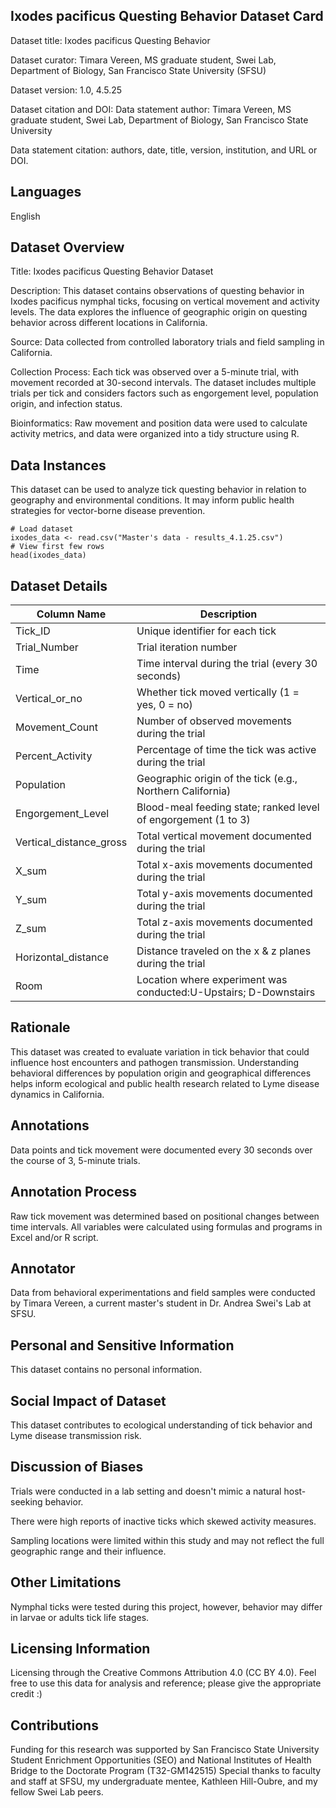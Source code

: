 ## Ixodes pacificus Questing Behavior Dataset Card

Dataset title: Ixodes pacificus Questing Behavior

Dataset curator: Timara Vereen, MS graduate student, Swei Lab, Department of Biology, San Francisco State University (SFSU)

Dataset version: 1.0, 4.5.25

Dataset citation and DOI: Data statement author: Timara Vereen, MS graduate student, Swei Lab, Department of Biology, San Francisco State University

Data statement citation: authors, date, title, version, institution, and URL or DOI.

## Languages

English

## Dataset Overview

Title: Ixodes pacificus Questing Behavior Dataset

Description: This dataset contains observations of questing behavior in Ixodes pacificus nymphal ticks, focusing on vertical movement and activity levels. The data explores the influence of geographic origin on questing behavior across different locations in California.

Source: Data collected from controlled laboratory trials and field sampling in California.

Collection Process: Each tick was observed over a 5-minute trial, with movement recorded at 30-second intervals. The dataset includes multiple trials per tick and considers factors such as engorgement level, population origin, and infection status.

Bioinformatics: Raw movement and position data were used to calculate activity metrics, and data were organized into a tidy structure using R.

## Data Instances

This dataset can be used to analyze tick questing behavior in relation to geography and environmental conditions. It may inform public health strategies for vector-borne disease prevention.

```{r}
# Load dataset
ixodes_data <- read.csv("Master's data - results_4.1.25.csv")
# View first few rows
head(ixodes_data)
```


## Dataset Details
| Column Name               | Description                                                     |
|---------------------------|---------------------------------------------------------------  |
| Tick_ID                   | Unique identifier for each tick                                 |
| Trial_Number              | Trial iteration number                                          |
| Time                      | Time interval during the trial (every 30 seconds)               |
| Vertical_or_no            | Whether tick moved vertically (1 = yes, 0 = no)                 |
| Movement_Count            | Number of observed movements during the trial                   |
| Percent_Activity          | Percentage of time the tick was active during the trial         |
| Population                | Geographic origin of the tick (e.g., Northern California)       |
| Engorgement_Level         | Blood-meal feeding state; ranked level of engorgement (1 to 3)  |
| Vertical_distance_gross   | Total vertical movement documented during the trial             |
| X_sum                     | Total x-axis movements documented during the trial              |
| Y_sum                     | Total y-axis movements documented during the trial              |
| Z_sum                     | Total z-axis movements documented during the trial              |
| Horizontal_distance       | Distance traveled on the x & z planes during the trial          |
| Room                      | Location where experiment was conducted:U-Upstairs; D-Downstairs| 
## Rationale

This dataset was created to evaluate variation in tick behavior that could influence host encounters and pathogen transmission. Understanding behavioral differences by population origin and geographical differences helps inform ecological and public health research related to Lyme disease dynamics in California.

## Annotations

Data points and tick movement were documented every 30 seconds over the course of 3, 5-minute trials.

## Annotation Process

Raw tick movement was determined based on positional changes between time intervals.
All variables were calculated using formulas and programs in Excel and/or R script.

## Annotator

Data from behavioral experimentations and field samples were conducted by Timara Vereen, a current master's student in Dr. Andrea Swei's Lab at SFSU.

## Personal and Sensitive Information

This dataset contains no personal information.

## Social Impact of Dataset

This dataset contributes to ecological understanding of tick behavior and Lyme disease transmission risk.

## Discussion of Biases

Trials were conducted in a lab setting and doesn't mimic a natural host-seeking behavior.

There were high reports of inactive ticks which skewed activity measures.

Sampling locations were limited within this study and may not reflect the full geographic range and their influence.

## Other Limitations

Nymphal ticks were tested during this project, however, behavior may differ in larvae or adults tick life stages.


## Licensing Information
Licensing through the Creative Commons Attribution 4.0 (CC BY 4.0). Feel free to use this data for analysis and reference; please give the appropriate credit :)

## Contributions

Funding for this research was supported by San Francisco State University Student Enrichment Opportunities (SEO) and National Institutes of Health Bridge to the Doctorate Program (T32-GM142515)  Special thanks to faculty and staff at SFSU, my undergraduate mentee, Kathleen Hill-Oubre, and my fellow Swei Lab peers.

